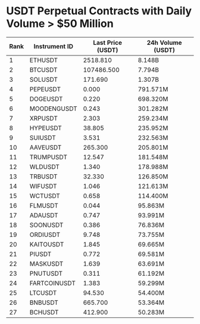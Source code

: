 # USDT Perpetual Contracts with Daily Volume > $50 Million

| Rank | Instrument ID | Last Price (USDT) | 24h Volume (USDT) |
|------|---------------|-------------------|-------------------|
| 1 | ETHUSDT | 2518.810 | 8.148B |
| 2 | BTCUSDT | 107486.500 | 7.794B |
| 3 | SOLUSDT | 171.690 | 1.307B |
| 4 | PEPEUSDT | 0.000 | 791.571M |
| 5 | DOGEUSDT | 0.220 | 698.320M |
| 6 | MOODENGUSDT | 0.243 | 301.282M |
| 7 | XRPUSDT | 2.303 | 259.234M |
| 8 | HYPEUSDT | 38.805 | 235.952M |
| 9 | SUIUSDT | 3.531 | 232.563M |
| 10 | AAVEUSDT | 265.300 | 205.801M |
| 11 | TRUMPUSDT | 12.547 | 181.548M |
| 12 | WLDUSDT | 1.340 | 178.988M |
| 13 | TRBUSDT | 32.330 | 126.850M |
| 14 | WIFUSDT | 1.046 | 121.613M |
| 15 | WCTUSDT | 0.658 | 114.400M |
| 16 | FLMUSDT | 0.044 | 95.863M |
| 17 | ADAUSDT | 0.747 | 93.991M |
| 18 | SOONUSDT | 0.386 | 76.836M |
| 19 | ORDIUSDT | 9.748 | 73.755M |
| 20 | KAITOUSDT | 1.845 | 69.665M |
| 21 | PIUSDT | 0.772 | 69.581M |
| 22 | MASKUSDT | 1.639 | 63.691M |
| 23 | PNUTUSDT | 0.311 | 61.192M |
| 24 | FARTCOINUSDT | 1.383 | 59.299M |
| 25 | LTCUSDT | 94.530 | 54.400M |
| 26 | BNBUSDT | 665.700 | 53.364M |
| 27 | BCHUSDT | 412.900 | 50.283M |
